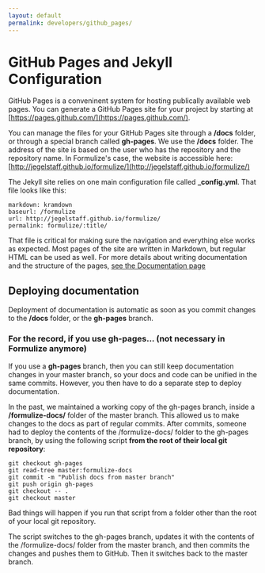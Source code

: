 ```yaml
---
layout: default
permalink: developers/github_pages/
---
```


# GitHub Pages and Jekyll Configuration

GitHub Pages is a conveninent system for hosting publically available web pages. You can generate a GitHub Pages site for your project by starting at [https://pages.github.com/](https://pages.github.com/).

You can manage the files for your GitHub Pages site through a **/docs** folder, or through a special branch called **gh-pages**. We use the **/docs** folder. The address of the site is based on the user who has the repository and the repository name.  In Formulize's case, the website is accessible here: [http://jegelstaff.github.io/formulize/](http://jegelstaff.github.io/formulize/)

The Jekyll site relies on one main configuration file called **_config.yml**.  That file looks like this:

    markdown: kramdown
    baseurl: /formulize
    url: http://jegelstaff.github.io/formulize/
    permalink: formulize/:title/
    
That file is critical for making sure the navigation and everything else works as expected.  Most pages of the site are written in Markdown, but regular HTML can be used as well.  For more details about writing documentation and the structure of the pages, [see the Documentation page](../version_control/documentation)

## Deploying documentation

Deployment of documentation is automatic as soon as you commit changes to the **/docs** folder, or the **gh-pages** branch.

### For the record, if you use gh-pages... (not necessary in Formulize anymore)

If you use a **gh-pages** branch, then you can still keep documentation changes in your master branch, so your docs and code can be unified in the same commits. However, you then have to do a separate step to deploy documentation. 

In the past, we maintained a working copy of the gh-pages branch, inside a **/formulize-docs/** folder of the master branch. This allowed us to make changes to the docs as part of regular commits. After commits, someone had to deploy the contents of the /formulize-docs/ folder to the gh-pages branch, by using the following script **from the root of their local git repository**:

    git checkout gh-pages
    git read-tree master:formulize-docs
    git commit -m "Publish docs from master branch"
    git push origin gh-pages
    git checkout -- .
    git checkout master
    
Bad things will happen if you run that script from a folder other than the root of your local git repository.

The script switches to the gh-pages branch, updates it with the contents of the /formulize-docs/ folder from the master branch, and then commits the changes and pushes them to GitHub.  Then it switches back to the master branch.
